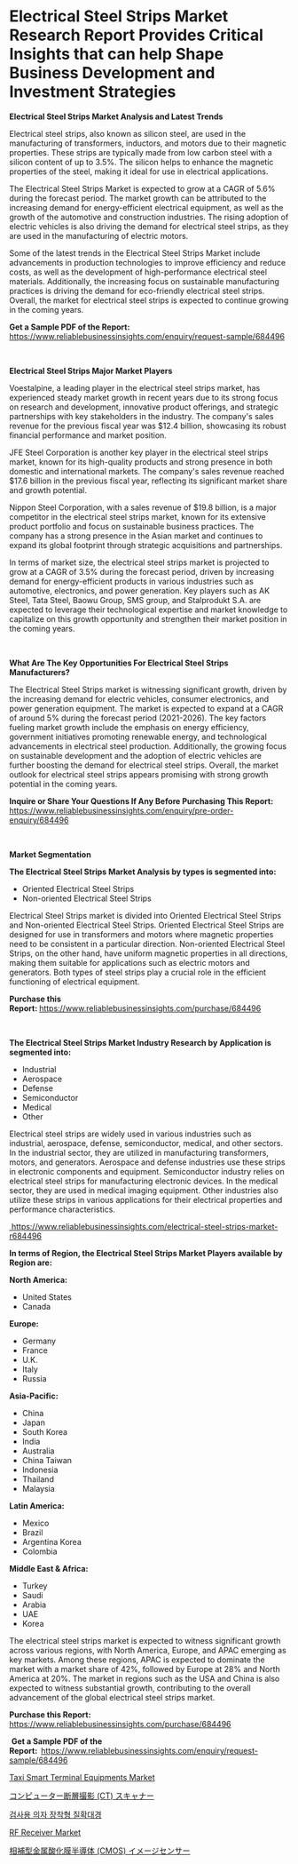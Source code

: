 <p><h1>Electrical Steel Strips Market Research Report Provides Critical Insights that can help Shape Business Development and Investment Strategies</h1></p><p><strong>Electrical Steel Strips Market Analysis and Latest Trends</strong></p>
<p><p>Electrical steel strips, also known as silicon steel, are used in the manufacturing of transformers, inductors, and motors due to their magnetic properties. These strips are typically made from low carbon steel with a silicon content of up to 3.5%. The silicon helps to enhance the magnetic properties of the steel, making it ideal for use in electrical applications.</p><p>The Electrical Steel Strips Market is expected to grow at a CAGR of 5.6% during the forecast period. The market growth can be attributed to the increasing demand for energy-efficient electrical equipment, as well as the growth of the automotive and construction industries. The rising adoption of electric vehicles is also driving the demand for electrical steel strips, as they are used in the manufacturing of electric motors.</p><p>Some of the latest trends in the Electrical Steel Strips Market include advancements in production technologies to improve efficiency and reduce costs, as well as the development of high-performance electrical steel materials. Additionally, the increasing focus on sustainable manufacturing practices is driving the demand for eco-friendly electrical steel strips. Overall, the market for electrical steel strips is expected to continue growing in the coming years.</p></p>
<p><strong>Get a Sample PDF of the Report:&nbsp;</strong> <a href="https://www.reliablebusinessinsights.com/enquiry/request-sample/684496">https://www.reliablebusinessinsights.com/enquiry/request-sample/684496</a></p>
<p>&nbsp;</p>
<p><strong>Electrical Steel Strips Major Market Players</strong></p>
<p><p>Voestalpine, a leading player in the electrical steel strips market, has experienced steady market growth in recent years due to its strong focus on research and development, innovative product offerings, and strategic partnerships with key stakeholders in the industry. The company's sales revenue for the previous fiscal year was $12.4 billion, showcasing its robust financial performance and market position.</p><p>JFE Steel Corporation is another key player in the electrical steel strips market, known for its high-quality products and strong presence in both domestic and international markets. The company's sales revenue reached $17.6 billion in the previous fiscal year, reflecting its significant market share and growth potential.</p><p>Nippon Steel Corporation, with a sales revenue of $19.8 billion, is a major competitor in the electrical steel strips market, known for its extensive product portfolio and focus on sustainable business practices. The company has a strong presence in the Asian market and continues to expand its global footprint through strategic acquisitions and partnerships.</p><p>In terms of market size, the electrical steel strips market is projected to grow at a CAGR of 3.5% during the forecast period, driven by increasing demand for energy-efficient products in various industries such as automotive, electronics, and power generation. Key players such as AK Steel, Tata Steel, Baowu Group, SMS group, and Stalprodukt S.A. are expected to leverage their technological expertise and market knowledge to capitalize on this growth opportunity and strengthen their market position in the coming years.</p></p>
<p>&nbsp;</p>
<p><strong>What Are The Key Opportunities For Electrical Steel Strips Manufacturers?</strong></p>
<p><p>The Electrical Steel Strips market is witnessing significant growth, driven by the increasing demand for electric vehicles, consumer electronics, and power generation equipment. The market is expected to expand at a CAGR of around 5% during the forecast period (2021-2026). The key factors fueling market growth include the emphasis on energy efficiency, government initiatives promoting renewable energy, and technological advancements in electrical steel production. Additionally, the growing focus on sustainable development and the adoption of electric vehicles are further boosting the demand for electrical steel strips. Overall, the market outlook for electrical steel strips appears promising with strong growth potential in the coming years.</p></p>
<p><strong>Inquire or Share Your Questions If Any Before Purchasing This Report:</strong> <a href="https://www.reliablebusinessinsights.com/enquiry/pre-order-enquiry/684496">https://www.reliablebusinessinsights.com/enquiry/pre-order-enquiry/684496</a></p>
<p>&nbsp;</p>
<p><strong>Market Segmentation</strong></p>
<p><strong>The Electrical Steel Strips Market Analysis by types is segmented into:</strong></p>
<p><ul><li>Oriented Electrical Steel Strips</li><li>Non-oriented Electrical Steel Strips</li></ul></p>
<p><p>Electrical Steel Strips market is divided into Oriented Electrical Steel Strips and Non-oriented Electrical Steel Strips. Oriented Electrical Steel Strips are designed for use in transformers and motors where magnetic properties need to be consistent in a particular direction. Non-oriented Electrical Steel Strips, on the other hand, have uniform magnetic properties in all directions, making them suitable for applications such as electric motors and generators. Both types of steel strips play a crucial role in the efficient functioning of electrical equipment.</p></p>
<p><strong>Purchase this Report:&nbsp;</strong><a href="https://www.reliablebusinessinsights.com/purchase/684496">https://www.reliablebusinessinsights.com/purchase/684496</a></p>
<p>&nbsp;</p>
<p><strong>The Electrical Steel Strips Market Industry Research by Application is segmented into:</strong></p>
<p><ul><li>Industrial</li><li>Aerospace</li><li>Defense</li><li>Semiconductor</li><li>Medical</li><li>Other</li></ul></p>
<p><p>Electrical steel strips are widely used in various industries such as industrial, aerospace, defense, semiconductor, medical, and other sectors. In the industrial sector, they are utilized in manufacturing transformers, motors, and generators. Aerospace and defense industries use these strips in electronic components and equipment. Semiconductor industry relies on electrical steel strips for manufacturing electronic devices. In the medical sector, they are used in medical imaging equipment. Other industries also utilize these strips in various applications for their electrical properties and performance characteristics.</p></p>
<p><a href="https://www.reliablebusinessinsights.com/electrical-steel-strips-market-r684496">&nbsp;https://www.reliablebusinessinsights.com/electrical-steel-strips-market-r684496</a></p>
<p><strong>In terms of Region, the Electrical Steel Strips Market Players available by Region are:</strong></p>
<p>
    <p> <strong> North America: </strong>
        <ul>
            <li>United States</li>
            <li>Canada</li>
        </ul>
        </p> 
    <p> <strong> Europe: </strong>
        <ul>
            <li>Germany</li>
            <li>France</li>
            <li>U.K.</li>
            <li>Italy</li>
            <li>Russia</li>
        </ul>
        </p> 
    <p> <strong> Asia-Pacific: </strong>
        <ul>
            <li>China</li>
            <li>Japan</li>
            <li>South Korea</li>
            <li>India</li>
            <li>Australia</li>
            <li>China Taiwan</li>
            <li>Indonesia</li>
            <li>Thailand</li>
            <li>Malaysia</li>
        </ul>
        </p> 
    <p> <strong> Latin America: </strong>
        <ul>
            <li>Mexico</li>
            <li>Brazil</li>
            <li>Argentina Korea</li>
            <li>Colombia</li>
        </ul>
        </p> 
    <p> <strong> Middle East & Africa: </strong>
        <ul>
            <li>Turkey</li>
            <li>Saudi</li>
            <li>Arabia</li>
            <li>UAE</li>
            <li>Korea</li>
        </ul>
    </p>
    </p>
<p><p>The electrical steel strips market is expected to witness significant growth across various regions, with North America, Europe, and APAC emerging as key markets. Among these regions, APAC is expected to dominate the market with a market share of 42%, followed by Europe at 28% and North America at 20%. The market in regions such as the USA and China is also expected to witness substantial growth, contributing to the overall advancement of the global electrical steel strips market.</p></p>
<p><strong>Purchase this Report: </strong><a href="https://www.reliablebusinessinsights.com/purchase/684496">https://www.reliablebusinessinsights.com/purchase/684496</a></p>
<p>&nbsp;<strong>Get a Sample PDF of the Report:&nbsp;&nbsp;</strong><a href="https://www.reliablebusinessinsights.com/enquiry/request-sample/684496">https://www.reliablebusinessinsights.com/enquiry/request-sample/684496</a></p>
<p><strong></strong></p>
<p><p><a href="https://github.com/redneck06/Market-Research-Report-List-3/blob/main/taxi-smart-terminal-equipments-market.md">Taxi Smart Terminal Equipments Market</a></p><p><a href="https://github.com/MacyOrn/Market-Research-Report-List-1/blob/main/2694823118385.md">コンピューター断層撮影 (CT) スキャナー</a></p><p><a href="https://github.com/nicolaseller56452023/Market-Research-Report-List-1/blob/main/4782568125832.md">검사용 의자 장착형 질확대경</a></p><p><a href="https://github.com/peachesmcdowel1/Market-Research-Report-List-3/blob/main/rf-receiver-market.md">RF Receiver Market</a></p><p><a href="https://github.com/charm854/Market-Research-Report-List-1/blob/main/8189462118384.md">相補型金属酸化膜半導体 (CMOS) イメージセンサー</a></p></p>